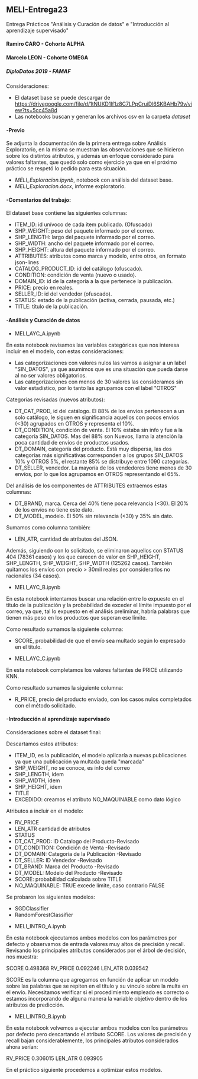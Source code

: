 ## MELI-Entrega23
Entrega Prácticos "Análisis y Curación de datos" e "Introducción al aprendizaje supervisado"

#### Ramiro CARO - Cohorte ALPHA
#### Marcelo LEON - Cohorte OMEGA
##### DiploDatos 2019 - FAMAF

Consideraciones:

- El dataset base se puede descargar de https://drivegoogle.com/file/d/1tNUKD1lf1z8C7LPpCruiDl6SKBAHb79v/view?ts=5cc45a8d 
- Las notebooks buscan y generan los archivos csv en la carpeta _dataset_ 

#### -Previo

Se adjunta la documentación de la primera entrega sobre Análisis Exploratorio, en la misma se muestran las observaciones que se hicieron sobre los distintos atributos, y además un enfoque considerado para valores faltantes, que quedó solo como ejercicio ya que en el próximo práctico se respetó lo pedido para esta situación.

- _MELI_Exploracion.ipynb_, notebook con análisis del dataset base.
- _MELI_Exploracion.docx_, informe exploratorio.

#### -Comentarios del trabajo:

El dataset base contiene las siguientes columnas:
* ITEM_ID: id unívoco de cada item publicado. (Ofuscado)
* SHP_WEIGHT: peso del paquete informado por el correo.
* SHP_LENGTH: largo del paquete informado por el correo.
* SHP_WIDTH: ancho del paquete informado por el correo.
* SHP_HEIGHT: altura del paquete informado por el correo.
* ATTRIBUTES: atributos como marca y modelo, entre otros, en formato json-lines
* CATALOG_PRODUCT_ID: id del catálogo (ofuscado).
* CONDITION: condición de venta (nuevo o usado).
* DOMAIN_ID: id de la categoría a la que pertenece la publicación.
* PRICE: precio en reales.
* SELLER_ID: id del vendedor (ofuscado).
* STATUS: estado de la publicación (activa, cerrada, pausada, etc.)
* TITLE: título de la publicación.

#### -Análisis y Curación de datos

- MELI_AYC_A.ipynb

En esta notebook revisamos las variables categóricas que nos interesa incluir en el modelo, con estas consideraciones:
* Las categorizaciones con valores nulos las vamos a asignar a un label "SIN_DATOS", ya que asumimos que es una situación que pueda darse al no ser valores obligatorios.
* Las categorizaciones con menos de 30 valores las consideramos sin valor estadístico, por lo tanto las agrupamos con el label "OTROS"

Categorías revisadas (nuevos atributos):

* DT_CAT_PROD, id del catálogo. El 88% de los envíos pertenecen a un solo catálogo, le siguen en significancia aquellos con pocos envíos (<30) agrupados en OTROS y representa el 10%. 
* DT_CONDITION, condición de venta. El 10% estaba sin info y fue a la categoría SIN_DATOS. Mas del 88% son Nuevos, llama la atención la poca cantidad de envíos de productos usados.
* DT_DOMAIN, categoría del producto. Está muy dispersa, las dos categorías más significativas corresponden a los grupos SIN_DATOS 10% y OTROS 5%, el restante 85% se distribuye entre 1090 categorías.
* DT_SELLER, vendedor. La mayoría de los vendedores tiene menos de 30 envíos, por lo que los agrupamos en OTROS representando el 65%. 

Del análisis de los componentes de ATTRIBUTES extraemos estas columnas:
* DT_BRAND, marca. Cerca del 40% tiene poca relevancia (<30). El 20% de los envíos no tiene este dato.
* DT_MODEL, modelo. El 50% sin relevancia (<30) y 35% sin dato.

Sumamos como columna también:
* LEN_ATR, cantidad de atributos del JSON.

Además, siguiendo con lo solicitado, se eliminaron aquellos con STATUS 404 (78361 casos) y los que carecen de valor en SHP_HEIGHT, SHP_LENGTH, SHP_WEIGHT, SHP_WIDTH (125262 casos). También quitamos los envíos con precio > 30mil reales por considerarlos no racionales (34 casos).

- MELI_AYC_B.ipynb

En esta notebook intentamos buscar una relación entre lo expuesto en el título de la publicación y la probabilidad de exceder el límite impuesto por el correo, ya que, tal lo expuesto en el análisis preliminar, habría palabras que tienen más peso en los productos que superan ese límite.

Como resultado sumamos la siguiente columna:
* SCORE, probabilidad de que el envío sea multado según lo expresado en el título.

- MELI_AYC_C.ipynb

En esta notebook completamos los valores faltantes de PRICE utilizando KNN. 

Como resultado sumamos la siguiente columna:
* R_PRICE, precio del producto enviado, con los casos nulos completados con el método solicitado.

#### -Introducción al aprendizaje supervisado

Consideraciones sobre el dataset final:

Descartamos estos atributos:
* ITEM_ID,  es la publicación, el modelo aplicaría a nuevas publicaciones ya que una publicación ya multada queda "marcada" 
* SHP_WEIGHT, no se conoce, es info del correo 
* SHP_LENGTH, idem
* SHP_WIDTH, idem
* SHP_HEIGHT, idem
* TITLE
* EXCEDIDO: creamos el atributo NO_MAQUINABLE como dato lógico

Atributos a incluir en el modelo:
* RV_PRICE
* LEN_ATR cantidad de atributos
* STATUS
* DT_CAT_PROD: ID Catalogo del Producto-Revisado
* DT_CONDITION: Condición de Venta -Revisado
* DT_DOMAIN: Categoría de la Publicación -Revisado
* DT_SELLER: ID Vendedor -Revisado
* DT_BRAND: Marca del Producto -Revisado
* DT_MODEL: Modelo del Producto -Revisado
* SCORE: probabilidad calculada sobre TITLE
* NO_MAQUINABLE: TRUE excede límite, caso contrario FALSE

Se probaron los siguientes modelos:
* SGDClassifier
* RandomForestClassifier

- MELI_INTRO_A.ipynb

En esta notebook ejecutamos ambos modelos con los parámetros por defecto y observamos de entrada valores muy altos de precisión y recall. Revisando los principales atributos considerados por el árbol de decisión, nos muestra:

SCORE 0.498368
RV_PRICE 0.092246
LEN_ATR 0.039542

SCORE es la columna que agregamos en función de aplicar un modelo sobre las palabras que se repiten en el título y su vínculo sobre la multa en el envío. Necesitamos verificar si el procedimiento empleado es correcto o estamos incorporando de alguna manera la variable objetivo dentro de los atributos de predicción.

- MELI_INTRO_B.ipynb

En esta notebook volvemos a ejecutar ambos modelos con los parámetros por defecto pero descartando el atributo SCORE.
Los valores de precisión y recall bajan considerablemente, los principales atributos considerados ahora serían:

RV_PRICE 0.306015
LEN_ATR 0.093905

En el práctico siguiente procedemos a optimizar estos modelos.



